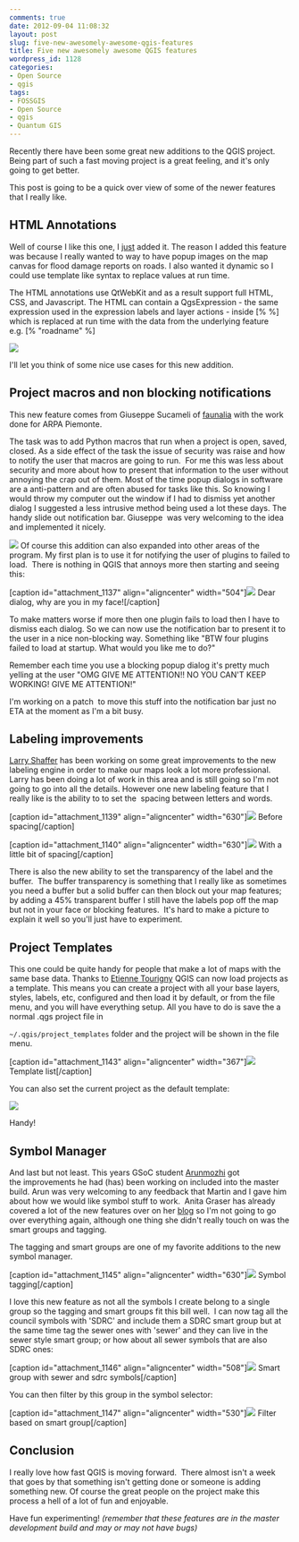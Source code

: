 ```yaml
---
comments: true
date: 2012-09-04 11:08:32
layout: post
slug: five-new-awesomely-awesome-qgis-features
title: Five new awesomely awesome QGIS features
wordpress_id: 1128
categories:
- Open Source
- qgis
tags:
- FOSSGIS
- Open Source
- qgis
- Quantum GIS
---
```


Recently there have been some great new additions to the QGIS project. Being part of such a fast moving project is a great feeling, and it's only going to get better.

This post is going to be a quick over view of some of the newer features that I really like.


## HTML Annotations


Well of course I like this one, I [just](https://github.com/qgis/Quantum-GIS/compare/cbdafbc398...5a0d2f5863) added it. The reason I added this feature was because I really wanted to way to have popup images on the map canvas for flood damage reports on roads. I also wanted it dynamic so I could use template like syntax to replace values at run time.

The HTML annotations use QtWebKit and as a result support full HTML, CSS, and Javascript. The HTML can contain a QgsExpression - the same expression used in the expression labels and layer actions - inside [% %] which is replaced at run time with the data from the underlying feature e.g. [% "roadname" %]

[![](http://woostuff.files.wordpress.com/2012/09/roads.png)](http://woostuff.files.wordpress.com/2012/09/roads.png)

I'll let you think of some nice use cases for this new addition.


## Project macros and non blocking notifications


This new feature comes from Giuseppe Sucameli of [faunalia](http://www.faunalia.it/) with the work done for ARPA Piemonte.

The task was to add Python macros that run when a project is open, saved, closed. As a side effect of the task the issue of security was raise and how to notify the user that macros are going to run.  For me this was less about security and more about how to present that information to the user without annoying the crap out of them. Most of the time popup dialogs in software are a anti-pattern and are often abused for tasks like this. So knowing I would throw my computer out the window if I had to dismiss yet another dialog I suggested a less intrusive method being used a lot these days. The handy slide out notification bar. Giuseppe  was very welcoming to the idea and implemented it nicely.

[![](http://woostuff.files.wordpress.com/2012/09/marcos.png)](http://woostuff.files.wordpress.com/2012/09/marcos.png) Of course this addition can also expanded into other areas of the program. My first plan is to use it for notifying the user of plugins to failed to load.  There is nothing in QGIS that annoys more then starting and seeing this:

[caption id="attachment_1137" align="aligncenter" width="504"][![](http://woostuff.files.wordpress.com/2012/09/error.png)](http://woostuff.files.wordpress.com/2012/09/error.png) Dear dialog, why are you in my face![/caption]

To make matters worse if more then one plugin fails to load then I have to dismiss each dialog. So we can now use the notification bar to present it to the user in a nice non-blocking way. Something like "BTW four plugins failed to load at startup. What would you like me to do?"

Remember each time you use a blocking popup dialog it's pretty much yelling at the user "OMG GIVE ME ATTENTION!! NO YOU CAN'T KEEP WORKING! GIVE ME ATTENTION!"

I'm working on a patch  to move this stuff into the notification bar just no ETA at the moment as I'm a bit busy.


## Labeling improvements


[Larry Shaffer](https://github.com/dakcarto) has been working on some great improvements to the new labeling engine in order to make our maps look a lot more professional. Larry has been doing a lot of work in this area and is still going so I'm not going to go into all the details. However one new labeling feature that I really like is the ability to to set the  spacing between letters and words.

[caption id="attachment_1139" align="aligncenter" width="630"][![](http://woostuff.files.wordpress.com/2012/09/before_spacing.png)](http://woostuff.files.wordpress.com/2012/09/before_spacing.png) Before spacing[/caption]

[caption id="attachment_1140" align="aligncenter" width="630"][![](http://woostuff.files.wordpress.com/2012/09/spacing.png)](http://woostuff.files.wordpress.com/2012/09/spacing.png) With a little bit of spacing[/caption]

There is also the new ability to set the transparency of the label and the buffer.  The buffer transparency is something that I really like as sometimes you need a buffer but a solid buffer can then block out your map features; by adding a 45% transparent buffer I still have the labels pop off the map but not in your face or blocking features.  It's hard to make a picture to explain it well so you'll just have to experiment.


## Project Templates


This one could be quite handy for people that make a lot of maps with the same base data. Thanks to [Etienne Tourigny](https://github.com/etiennesky) QGIS can now load projects as a template. This means you can create a project with all your base layers, styles, labels, etc, configured and then load it by default, or from the file menu, and you will have everything setup. All you have to do is save the a normal .qgs project file in

`~/.qgis/project_templates` folder and the project will be shown in the file menu.

[caption id="attachment_1143" align="aligncenter" width="367"][![](http://woostuff.files.wordpress.com/2012/09/tempalte.png)](http://woostuff.files.wordpress.com/2012/09/tempalte.png) Template list[/caption]

You can also set the current project as the default template:

[![](http://woostuff.files.wordpress.com/2012/09/options.png)](http://woostuff.files.wordpress.com/2012/09/options.png)

Handy!


## Symbol Manager


And last but not least. This years GSoC student [Arunmozhi](https://github.com/tecoholic) got the improvements he had (has) been working on included into the master build. Arun was very welcoming to any feedback that Martin and I gave him about how we would like symbol stuff to work.  Anita Graser has already covered a lot of the new features over on her [blog](http://underdark.wordpress.com/2012/08/15/introducing-the-latest-style-user-interface-improvements/) so I'm not going to go over everything again, although one thing she didn't really touch on was the smart groups and tagging.

The tagging and smart groups are one of my favorite additions to the new symbol manager.

[caption id="attachment_1145" align="aligncenter" width="630"][![](http://woostuff.files.wordpress.com/2012/09/tagging.png)](http://woostuff.files.wordpress.com/2012/09/tagging.png) Symbol tagging[/caption]

I love this new feature as not all the symbols I create belong to a single group so the tagging and smart groups fit this bill well.  I can now tag all the council symbols with 'SDRC' and include them a SDRC smart group but at the same time tag the sewer ones with 'sewer' and they can live in the sewer style smart group; or how about all sewer symbols that are also SDRC ones:

[caption id="attachment_1146" align="aligncenter" width="508"][![](http://woostuff.files.wordpress.com/2012/09/smart.png)](http://woostuff.files.wordpress.com/2012/09/smart.png) Smart group with sewer and sdrc symbols[/caption]

You can then filter by this group in the symbol selector:

[caption id="attachment_1147" align="aligncenter" width="530"][![](http://woostuff.files.wordpress.com/2012/09/search.png)](http://woostuff.files.wordpress.com/2012/09/search.png) Filter based on smart group[/caption]


## Conclusion


I really love how fast QGIS is moving forward.  There almost isn't a week that goes by that something isn't getting done or someone is adding something new. Of course the great people on the project make this process a hell of a lot of fun and enjoyable.

Have fun experimenting! _(remember that these features are in the master development build and may or may not have bugs)_
